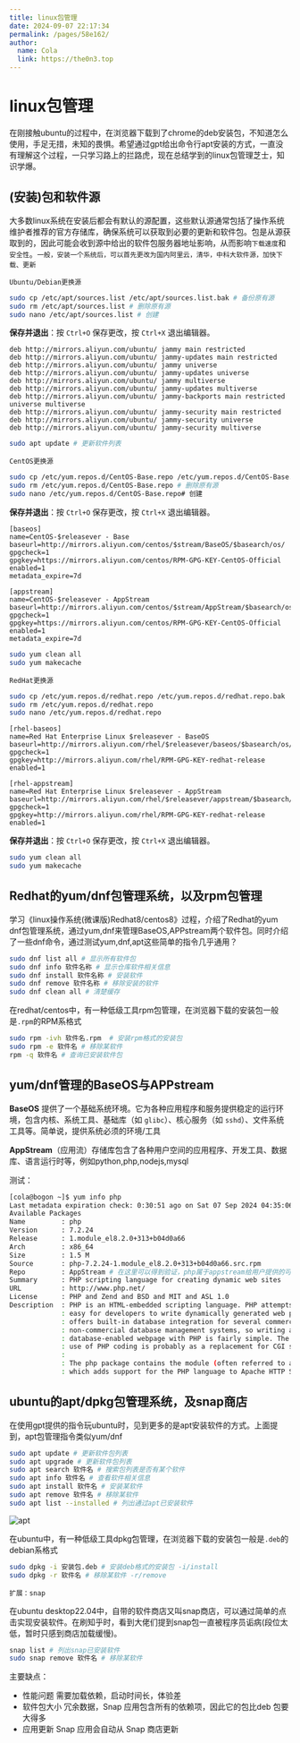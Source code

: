 ```yaml
---
title: linux包管理
date: 2024-09-07 22:17:34
permalink: /pages/58e162/
author: 
  name: Cola
  link: https://the0n3.top
---
```

# linux包管理

在刚接触ubuntu的过程中，在浏览器下载到了chrome的deb安装包，不知道怎么使用，手足无措，未知的畏惧。希望通过gpt给出命令行apt安装的方式，一直没有理解这个过程，一只学习路上的拦路虎，现在总结学到的linux包管理芝士，知识学爆。

## (安装)包和软件源

大多数linux系统在安装后都会有默认的源配置，这些默认源通常包括了操作系统维护者推荐的官方存储库，确保系统可以获取到必要的更新和软件包。包是从源获取到的，因此可能会收到源中给出的软件包服务器地址影响，从而影响`下载速度`和`安全性`。`一般，安装一个系统后，可以首先更改为国内阿里云，清华，中科大软件源，加快下载、更新`

`Ubuntu/Debian更换源`

```bash
sudo cp /etc/apt/sources.list /etc/apt/sources.list.bak # 备份原有源
sudo rm /etc/apt/sources.list # 删除原有源
sudo nano /etc/apt/sources.list # 创建
```

**保存并退出**：按 `Ctrl+O` 保存更改，按 `Ctrl+X` 退出编辑器。

```text
deb http://mirrors.aliyun.com/ubuntu/ jammy main restricted
deb http://mirrors.aliyun.com/ubuntu/ jammy-updates main restricted
deb http://mirrors.aliyun.com/ubuntu/ jammy universe
deb http://mirrors.aliyun.com/ubuntu/ jammy-updates universe
deb http://mirrors.aliyun.com/ubuntu/ jammy multiverse
deb http://mirrors.aliyun.com/ubuntu/ jammy-updates multiverse
deb http://mirrors.aliyun.com/ubuntu/ jammy-backports main restricted universe multiverse
deb http://mirrors.aliyun.com/ubuntu/ jammy-security main restricted
deb http://mirrors.aliyun.com/ubuntu/ jammy-security universe
deb http://mirrors.aliyun.com/ubuntu/ jammy-security multiverse
```

```bash
sudo apt update # 更新软件列表
```

`CentOS更换源`

```bash
sudo cp /etc/yum.repos.d/CentOS-Base.repo /etc/yum.repos.d/CentOS-Base.repo.bak # 备份原有源
sudo rm /etc/yum.repos.d/CentOS-Base.repo # 删除原有源
sudo nano /etc/yum.repos.d/CentOS-Base.repo# 创建
```

**保存并退出**：按 `Ctrl+O` 保存更改，按 `Ctrl+X` 退出编辑器。

```text
[baseos]
name=CentOS-$releasever - Base
baseurl=http://mirrors.aliyun.com/centos/$stream/BaseOS/$basearch/os/
gpgcheck=1
gpgkey=https://mirrors.aliyun.com/centos/RPM-GPG-KEY-CentOS-Official
enabled=1
metadata_expire=7d

[appstream]
name=CentOS-$releasever - AppStream
baseurl=http://mirrors.aliyun.com/centos/$stream/AppStream/$basearch/os/
gpgcheck=1
gpgkey=https://mirrors.aliyun.com/centos/RPM-GPG-KEY-CentOS-Official
enabled=1
metadata_expire=7d
```

```bash
sudo yum clean all
sudo yum makecache
```

`RedHat更换源`

```bash
sudo cp /etc/yum.repos.d/redhat.repo /etc/yum.repos.d/redhat.repo.bak
sudo rm /etc/yum.repos.d/redhat.repo
sudo nano /etc/yum.repos.d/redhat.repo
```

```text
[rhel-baseos]
name=Red Hat Enterprise Linux $releasever - BaseOS
baseurl=http://mirrors.aliyun.com/rhel/$releasever/baseos/$basearch/os/
gpgcheck=1
gpgkey=http://mirrors.aliyun.com/rhel/RPM-GPG-KEY-redhat-release
enabled=1

[rhel-appstream]
name=Red Hat Enterprise Linux $releasever - AppStream
baseurl=http://mirrors.aliyun.com/rhel/$releasever/appstream/$basearch/os/
gpgcheck=1
gpgkey=http://mirrors.aliyun.com/rhel/RPM-GPG-KEY-redhat-release
enabled=1
```

**保存并退出**：按 `Ctrl+O` 保存更改，按 `Ctrl+X` 退出编辑器。

```bash
sudo yum clean all
sudo yum makecache
```



## Redhat的yum/dnf包管理系统，以及rpm包管理

学习《linux操作系统(微课版)Redhat8/centos8》过程，介绍了Redhat的yum dnf包管理系统，通过yum,dnf来管理BaseOS,APPstream两个软件包。同时介绍了一些dnf命令，通过测试yum,dnf,apt这些简单的指令几乎通用？

```bash
sudo dnf list all # 显示所有软件包
sudo dnf info 软件名称 # 显示仓库软件相关信息
sudo dnf install 软件名称 # 安装软件
sudo dnf remove 软件名称 # 移除安装的软件
sudo dnf clean all # 清楚缓存
```

在redhat/centos中，有一种低级工具rpm包管理，在浏览器下载的安装包一般是`.rpm`的RPM系格式

```bash
sudo rpm -ivh 软件名.rpm  # 安装rpm格式的安装包
sudo rpm -e 软件名 # 移除某软件
rpm -q 软件名 # 查询已安装软件包
```

## yum/dnf管理的BaseOS与APPstream

**BaseOS** 提供了一个基础系统环境。它为各种应用程序和服务提供稳定的运行环境，包含内核、系统工具、基础库（如 `glibc`）、核心服务（如 `sshd`）、文件系统工具等。简单说，提供系统必须的环境/工具

**AppStream**（应用流）存储库包含了各种用户空间的应用程序、开发工具、数据库、语言运行时等，例如python,php,nodejs,mysql

测试：

```bash
[cola@bogon ~]$ yum info php 
Last metadata expiration check: 0:30:51 ago on Sat 07 Sep 2024 04:35:06 AM PDT.
Available Packages
Name         : php
Version      : 7.2.24
Release      : 1.module_el8.2.0+313+b04d0a66
Arch         : x86_64
Size         : 1.5 M
Source       : php-7.2.24-1.module_el8.2.0+313+b04d0a66.src.rpm
Repo         : AppStream # 在这里可以得到验证，php属于appstream给用户提供的可选包
Summary      : PHP scripting language for creating dynamic web sites
URL          : http://www.php.net/
License      : PHP and Zend and BSD and MIT and ASL 1.0
Description  : PHP is an HTML-embedded scripting language. PHP attempts to make it
             : easy for developers to write dynamically generated web pages. PHP also
             : offers built-in database integration for several commercial and
             : non-commercial database management systems, so writing a
             : database-enabled webpage with PHP is fairly simple. The most common
             : use of PHP coding is probably as a replacement for CGI scripts.
             : 
             : The php package contains the module (often referred to as mod_php)
             : which adds support for the PHP language to Apache HTTP Server.
```



## ubuntu的apt/dpkg包管理系统，及snap商店

在使用gpt提供的指令玩ubuntu时，见到更多的是apt安装软件的方式。上面提到，apt包管理指令类似yum/dnf

```bash
sudo apt update # 更新软件包列表
sudo apt upgrade # 更新软件包列表
sudo apt search 软件名 # 搜索包列表是否有某个软件   
sudo apt info 软件名 # 查看软件相关信息
sudo apt install 软件名 # 安装某软件
sudo apt remove 软件名 # 移除某软件
sudo apt list --installed # 列出通过apt已安装软件
```

![apt](https://the0n3.top/medias/package/apt.png)

在ubuntu中，有一种低级工具dpkg包管理，在浏览器下载的安装包一般是`.deb`的debian系格式

```bash
sudo dpkg -i 安装包.deb # 安装deb格式的安装包 -i/install
sudo dpkg -r 软件名 # 移除某软件 -r/remove
```

`扩展：snap`

在ubuntu desktop22.04中，自带的软件商店又叫snap商店，可以通过简单的点击实现安装软件。在刷知乎时，看到大佬们提到snap包一直被程序员诟病(段位太低，暂时只感到商店加载缓慢)。

```bash
snap list # 列出snap已安装软件
sudo snap remove 软件名 # 移除某软件
```

主要缺点：

- 性能问题   需要加载依赖，启动时间长，体验差
- 软件包大小  冗余数据，Snap 应用包含所有的依赖项，因此它的包比deb 包要大得多
- 应用更新  Snap 应用会自动从 Snap 商店更新



